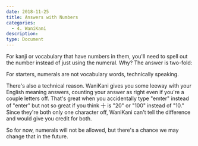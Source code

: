 ```yaml
---
date: 2018-11-25
title: Answers with Numbers
categories:
  - 4. WaniKani
description:
type: Document
---
```

For kanji or vocabulary that have numbers in them, you'll need to spell out the number instead of just using the numeral. Why? The answer is two-fold:

For starters, numerals are not vocabulary words, technically speaking.

There's also a technical reason. WaniKani gives you some leeway with your English meaning answers, counting your answer as right even if you're a couple letters off. That's great when you accidentally type "emter" instead of "enter" but not so great if you think 十 is "20" or "100" instead of "10." Since they're both only one character off, WaniKani can't tell the difference and would give you credit for both.

So for now, numerals will not be allowed, but there's a chance we may change that in the future.
